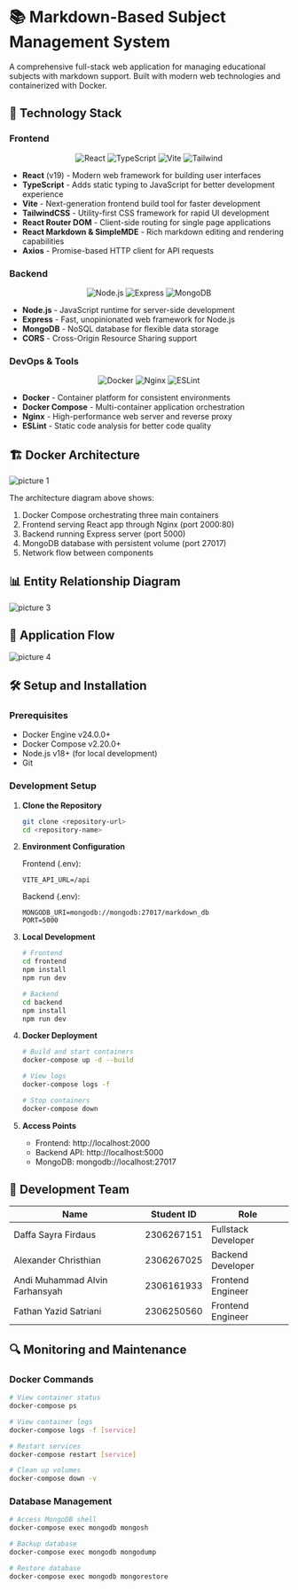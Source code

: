 # 📚 Markdown-Based Subject Management System

A comprehensive full-stack web application for managing educational subjects with markdown support. Built with modern web technologies and containerized with Docker.

## 🚀 Technology Stack

### Frontend
<div align="center">
<img src="https://img.shields.io/badge/React-61DAFB?style=for-the-badge&logo=react&logoColor=black" alt="React" />
<img src="https://img.shields.io/badge/TypeScript-3178C6?style=for-the-badge&logo=typescript&logoColor=white" alt="TypeScript" />
<img src="https://img.shields.io/badge/Vite-646CFF?style=for-the-badge&logo=vite&logoColor=white" alt="Vite" />
<img src="https://img.shields.io/badge/Tailwind_CSS-38B2AC?style=for-the-badge&logo=tailwind-css&logoColor=white" alt="Tailwind" />
</div>

- **React** (v19) - Modern web framework for building user interfaces
- **TypeScript** - Adds static typing to JavaScript for better development experience
- **Vite** - Next-generation frontend build tool for faster development
- **TailwindCSS** - Utility-first CSS framework for rapid UI development
- **React Router DOM** - Client-side routing for single page applications
- **React Markdown & SimpleMDE** - Rich markdown editing and rendering capabilities
- **Axios** - Promise-based HTTP client for API requests

### Backend
<div align="center">
<img src="https://img.shields.io/badge/Node.js-339933?style=for-the-badge&logo=node.js&logoColor=white" alt="Node.js" />
<img src="https://img.shields.io/badge/Express-000000?style=for-the-badge&logo=express&logoColor=white" alt="Express" />
<img src="https://img.shields.io/badge/MongoDB-47A248?style=for-the-badge&logo=mongodb&logoColor=white" alt="MongoDB" />
</div>

- **Node.js** - JavaScript runtime for server-side development
- **Express** - Fast, unopinionated web framework for Node.js
- **MongoDB** - NoSQL database for flexible data storage
- **CORS** - Cross-Origin Resource Sharing support

### DevOps & Tools
<div align="center">
<img src="https://img.shields.io/badge/Docker-2496ED?style=for-the-badge&logo=docker&logoColor=white" alt="Docker" />
<img src="https://img.shields.io/badge/Nginx-009639?style=for-the-badge&logo=nginx&logoColor=white" alt="Nginx" />
<img src="https://img.shields.io/badge/ESLint-4B32C3?style=for-the-badge&logo=eslint&logoColor=white" alt="ESLint" />
</div>

- **Docker** - Container platform for consistent environments
- **Docker Compose** - Multi-container application orchestration
- **Nginx** - High-performance web server and reverse proxy
- **ESLint** - Static code analysis for better code quality

## 🏗️ Docker Architecture
![picture 1](https://i.imgur.com/cEMxalh.png)  


The architecture diagram above shows:
1. Docker Compose orchestrating three main containers
2. Frontend serving React app through Nginx (port 2000:80)
3. Backend running Express server (port 5000)
4. MongoDB database with persistent volume (port 27017)
5. Network flow between components

## 📊 Entity Relationship Diagram
![picture 3](https://i.imgur.com/nZmB3oN.png)  


## 🔄 Application Flow
![picture 4](https://i.imgur.com/YmtmalC.png)  


## 🛠️ Setup and Installation

### Prerequisites
- Docker Engine v24.0.0+
- Docker Compose v2.20.0+
- Node.js v18+ (for local development)
- Git

### Development Setup

1. **Clone the Repository**
   ```bash
   git clone <repository-url>
   cd <repository-name>
   ```

2. **Environment Configuration**
   
   Frontend (.env):
   ```env
   VITE_API_URL=/api
   ```

   Backend (.env):
   ```env
   MONGODB_URI=mongodb://mongodb:27017/markdown_db
   PORT=5000
   ```

3. **Local Development**
   ```bash
   # Frontend
   cd frontend
   npm install
   npm run dev

   # Backend
   cd backend
   npm install
   npm run dev
   ```

4. **Docker Deployment**
   ```bash
   # Build and start containers
   docker-compose up -d --build

   # View logs
   docker-compose logs -f

   # Stop containers
   docker-compose down
   ```

5. **Access Points**
   - Frontend: http://localhost:2000
   - Backend API: http://localhost:5000
   - MongoDB: mongodb://localhost:27017

## 👥 Development Team

| Name | Student ID | Role |
|------|------------|------|
| Daffa Sayra Firdaus | 2306267151 | Fullstack Developer |
| Alexander Christhian | 2306267025 | Backend Developer |
| Andi Muhammad Alvin Farhansyah | 2306161933 | Frontend Engineer |
| Fathan Yazid Satriani | 2306250560 | Frontend Engineer |

## 🔍 Monitoring and Maintenance

### Docker Commands
```bash
# View container status
docker-compose ps

# View container logs
docker-compose logs -f [service]

# Restart services
docker-compose restart [service]

# Clean up volumes
docker-compose down -v
```

### Database Management
```bash
# Access MongoDB shell
docker-compose exec mongodb mongosh

# Backup database
docker-compose exec mongodb mongodump

# Restore database
docker-compose exec mongodb mongorestore
